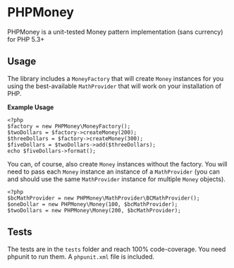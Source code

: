 PHPMoney
========

PHPMoney is a unit-tested Money pattern implementation (sans currency) for PHP 5.3+

## Usage ##
The library includes a `MoneyFactory` that will create `Money` instances for you using the best-available `MathProvider` that will work on your installation of PHP.

**Example Usage**

    <?php
    $factory = new PHPMoney\MoneyFactory();
    $twoDollars = $factory->createMoney(200);
    $threeDollars = $factory->createMoney(300);
    $fiveDollars = $twoDollars->add($threeDollars);
    echo $fiveDollars->format();

You can, of course, also create `Money` instances without the factory. You will need to pass each `Money` instance an instance of a `MathProvider` (you can and should use the same `MathProvider` instance for multiple `Money` objects).

	<?php
	$bcMathProvider = new PHPMoney\MathProvider\BCMathProvider();
	$oneDollar = new PHPMoney\Money(100, $bcMathProvider);
	$twoDollars = new PHPMoney\Money(200, $bcMathProvider);

## Tests ##
The tests are in the `tests` folder and reach 100% code-coverage. You need phpunit to run them. A `phpunit.xml` file is included.